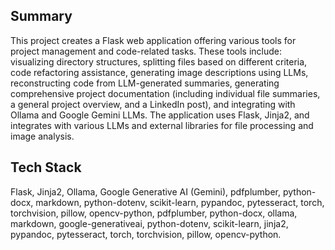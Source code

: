 ## Summary

This project creates a Flask web application offering various tools for project management and code-related tasks.  These tools include: visualizing directory structures, splitting files based on different criteria, code refactoring assistance, generating image descriptions using LLMs, reconstructing code from LLM-generated summaries, generating comprehensive project documentation (including individual file summaries, a general project overview, and a LinkedIn post), and integrating with Ollama and Google Gemini LLMs. The application uses Flask, Jinja2, and integrates with various LLMs and external libraries for file processing and image analysis.

## Tech Stack

Flask, Jinja2, Ollama, Google Generative AI (Gemini), pdfplumber, python-docx, markdown, python-dotenv, scikit-learn, pypandoc, pytesseract, torch, torchvision, pillow, opencv-python, pdfplumber, python-docx, ollama, markdown, google-generativeai, python-dotenv, scikit-learn, jinja2, pypandoc, pytesseract, torch, torchvision, pillow, opencv-python.
